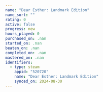 ```yaml
---
name: "Dear Esther: Landmark Edition"
name_sort: ""
rating: 0
active: false
progress: new
hours_played: 0
purchased_on: .nan
started_on: .nan
beaten_on: .nan
completed_on: .nan
mastered_on: .nan
identifiers:
  - type: steam
    appid: "520720"
    name: "Dear Esther: Landmark Edition"
    synced_on: 2024-08-30
---
```

